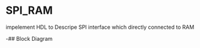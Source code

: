# SPI_RAM
impelement HDL to Descripe SPI interface which directly connected to RAM 

-## Block Diagram
